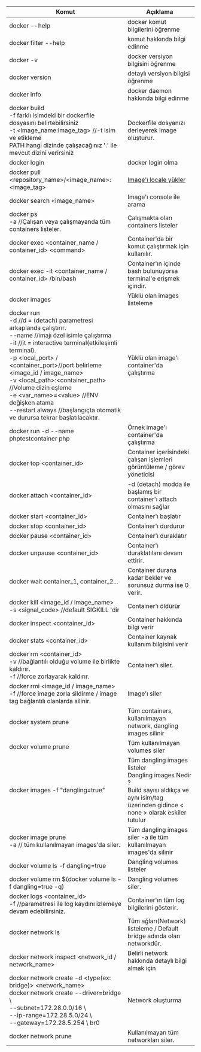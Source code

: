 | Komut                                                                                                                                                                                                                                                                                                                                                                                                                                                          | Açıklama                                                                                                                                             |
|----------------------------------------------------------------------------------------------------------------------------------------------------------------------------------------------------------------------------------------------------------------------------------------------------------------------------------------------------------------------------------------------------------------------------------------------------------------|------------------------------------------------------------------------------------------------------------------------------------------------------|
| docker --help                                                                                                                                                                                                                                                                                                                                                                                                                                                  | docker komut bilgilerini öğrenme                                                                                                                     |
| docker filter --help                                                                                                                                                                                                                                                                                                                                                                                                                                           | komut hakkında bilgi edinme                                                                                                                          |
| docker -v                                                                                                                                                                                                                                                                                                                                                                                                                                                      | docker versiyon bilgisini öğrenme                                                                                                                    |
| docker version                                                                                                                                                                                                                                                                                                                                                                                                                                                 | detaylı versiyon bilgisi öğrenme                                                                                                                     |
| docker info                                                                                                                                                                                                                                                                                                                                                                                                                                                    | docker daemon hakkında bilgi edinme                                                                                                                  |
| docker build<br/>-f farklı isimdeki bir dockerfile dosyasını belirtebilirsiniz<br/>-t <image_name:image_tag> //-t isim ve etikleme<br/>PATH hangi dizinde çalışacağınız '.' ile mevcut dizini verirsiniz                                                                                                                                                                                                                                                       | Dockerfile dosyanızı derleyerek Image oluşturur.                                                                                                     |
| docker login                                                                                                                                                                                                                                                                                                                                                                                                                                                   | docker login olma                                                                                                                                    |
| docker pull <repository_name>/<image_name>:<image_tag>                                                                                                                                                                                                                                                                                                                                                                                                         | [Image'ı locale yükler](https://hub.docker.com/search?q=)                                                                                            |
| docker search <image_name>                                                                                                                                                                                                                                                                                                                                                                                                                                     | Image'ı console ile arama                                                                                                                            |
| docker ps <br/> -a //Çalışan veya çalışmayanda tüm containers listeler.                                                                                                                                                                                                                                                                                                                                                                                        | Çalışmakta olan containers listeler                                                                                                                  |
| docker exec <container_name / container_id> <command\>                                                                                                                                                                                                                                                                                                                                                                                                         | Container'da bir komut çalıştırmak için kullanılır.                                                                                                  |
| docker exec -it <container_name / container_id> /bin/bash                                                                                                                                                                                                                                                                                                                                                                                                      | Container'ın içinde bash bulunuyorsa terminal'e erişmek içindir.                                                                                     |
| docker images                                                                                                                                                                                                                                                                                                                                                                                                                                                  | Yüklü olan images listeleme                                                                                                                          |
| docker run <br/> -d //d = (detach) parametresi arkaplanda çalıştırır.<br/>--name //imajı özel isimle çalıştırma<br/>-it //it = interactive terminal(etkileşimli terminal).<br/>-p <local_port> / <container_port>//port belirleme<br /><image_id / image_name><br/>-v <local_path>:<container_path> //Volume dizin eşleme<br/>-e <var_name\>=<value\> //ENV değişken atama<br/>--restart always //başlangıçta otomatik ve durursa tekrar başlatılacaktır.<br/> | Yüklü olan image'ı container'da çalıştırma                                                                                                           |
| docker run -d --name phptestcontainer php                                                                                                                                                                                                                                                                                                                                                                                                                      | Örnek image'ı container'da çalıştırma                                                                                                                |
| docker top <container_id>                                                                                                                                                                                                                                                                                                                                                                                                                                      | Container içerisindeki çalışan işlemleri görüntüleme / görev yöneticisi                                                                              |
| docker attach <container_id>                                                                                                                                                                                                                                                                                                                                                                                                                                   | -d (detach) modda ile başlamış bir container'ı attach olmasını sağlar                                                                                |
| docker start <container_id>                                                                                                                                                                                                                                                                                                                                                                                                                                    | Container'ı başlatır                                                                                                                                 |
| docker stop <container_id>                                                                                                                                                                                                                                                                                                                                                                                                                                     | Container'ı durdurur                                                                                                                                 |
| docker pause <container_id>                                                                                                                                                                                                                                                                                                                                                                                                                                    | Container'ı duraklatır                                                                                                                               |
| docker unpause <container_id>                                                                                                                                                                                                                                                                                                                                                                                                                                  | Container'ı duraklatılanı devam ettirir.                                                                                                             |
| docker wait container_1, container_2...                                                                                                                                                                                                                                                                                                                                                                                                                        | Container durana kadar bekler ve sorunsuz durma ise 0 verir.                                                                                         |
| docker kill <image_id / image_name><br/>-s <signal_code> //default SIGKILL 'dir                                                                                                                                                                                                                                                                                                                                                                                | Container'ı öldürür                                                                                                                                  |
| docker inspect <container_id>                                                                                                                                                                                                                                                                                                                                                                                                                                  | Container hakkında bilgi verir                                                                                                                       |
| docker stats <container_id>                                                                                                                                                                                                                                                                                                                                                                                                                                    | Container kaynak kullanım bilgisini verir                                                                                                            |
| docker rm <container_id><br/>-v //bağlantılı olduğu volume ile birlikte kaldırır.<br/>-f //force zorlayarak kaldırır.                                                                                                                                                                                                                                                                                                                                          | Container'ı siler.                                                                                                                                   |
| docker rmi <image_id / image_name><br/>-f //force image zorla sildirme  / image tag bağlantılı olanlarda silinir.                                                                                                                                                                                                                                                                                                                                              | Image'ı siler                                                                                                                                        |
| docker system prune                                                                                                                                                                                                                                                                                                                                                                                                                                            | Tüm containers, kullanılmayan network, dangling images silinir                                                                                       |
| docker volume prune                                                                                                                                                                                                                                                                                                                                                                                                                                            | Tüm kullanılmayan volumes siler                                                                                                                      |
| docker images -f "dangling=true" <br/>                                                                                                                                                                                                                                                                                                                                                                                                                         | Tüm dangling images listeler <br/>Dangling images Nedir ?<br>Build sayısı aldıkça ve aynı isim/tag üzerinden gidince < none > olarak eskiler tutulur |
| docker image prune <br/> -a // tüm kullanılmayan images'da siler.                                                                                                                                                                                                                                                                                                                                                                                              | Tüm dangling images siler -a ile tüm kullanılmayan images'da silinir                                                                                 |
| docker volume ls -f dangling=true                                                                                                                                                                                                                                                                                                                                                                                                                              | Dangling volumes listeler                                                                                                                            |
| docker volume rm $(docker volume ls -f dangling=true -q)                                                                                                                                                                                                                                                                                                                                                                                                       | Dangling volumes siler.                                                                                                                              |
| docker logs <container_id> <br/> -f //parametresi ile log kaydını izlemeye devam edebilirsiniz.                                                                                                                                                                                                                                                                                                                                                                | Container'ın tüm log bilgilerini gösterir.                                                                                                           |
| docker network ls                                                                                                                                                                                                                                                                                                                                                                                                                                              | Tüm ağları(Network) listeleme / Default bridge adında olan networkdür.                                                                               |
| docker network inspect <network_id / network_name>                                                                                                                                                                                                                                                                                                                                                                                                             | Belirli network hakkında detaylı bilgi almak için                                                                                                    |
| docker network create -d <type(ex: bridge)> <network_name><br/> docker network create --driver=bridge \\<br/>--subnet=172.28.0.0/16 \\<br/>--ip-range=172.28.5.0/24 \\<br/>--gateway=172.28.5.254 \ br0                                                                                                                                                                                                                                                        | Network oluşturma                                                                                                                                    |
| docker network prune                                                                                                                                                                                                                                                                                                                                                                                                                                           | Kullanılmayan tüm networkları siler.                                                                                                                 |   